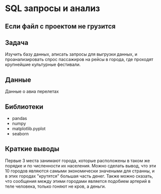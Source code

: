 # SQL запросы и анализ

## Если файл с проектом не грузится


## Задача

Изучить базу данных, аписать запросы для выгрузки данных, и проанализировать спрос пассажиров на рейсы в города, где проходят крупнейшие культурные фестивали.

## Данные

Данные о авиа перелетах

## Библиотеки

- pandas
- numpy
- matplotlib.pyplot
- seaborn

## Краткие выводы

Первые 3 места занимают города, которые расположены в таком же порядке и по численности их населения. Можно сделать вывод, что эти 10 городов являются самыми экономически значеными для странны, и в этих городах "крутятся" большая часть денег. Также можно сказать, что сообщения между этими городами является подобием артерий в теле человека, только гоняют не кров, а деньги.




